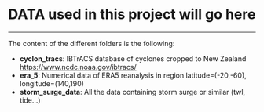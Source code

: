 # DATA used in this project will go here
---------------------------------------------------
The content of the different folders is the following:
- **cyclon_tracs**: IBTrACS database of cyclones cropped to New Zealand https://www.ncdc.noaa.gov/ibtracs/
- **era_5**: Numerical data of ERA5 reanalysis in region latitude=(-20,-60), longitude=(140,190)
- **storm_surge_data**: All the data containing storm surge or similar (twl, tide...)
